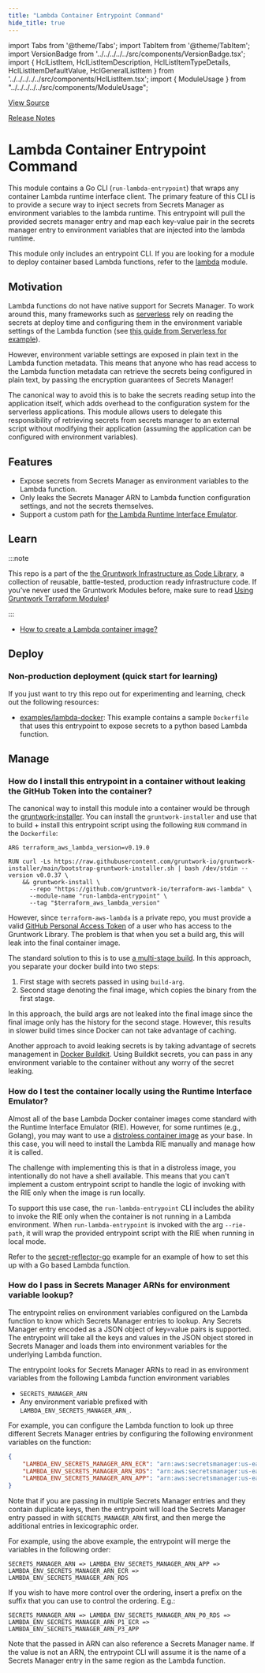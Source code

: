 ```yaml
---
title: "Lambda Container Entrypoint Command"
hide_title: true
---
```


import Tabs from '@theme/Tabs';
import TabItem from '@theme/TabItem';
import VersionBadge from '../../../../../src/components/VersionBadge.tsx';
import { HclListItem, HclListItemDescription, HclListItemTypeDetails, HclListItemDefaultValue, HclGeneralListItem } from '../../../../../src/components/HclListItem.tsx';
import { ModuleUsage } from "../../../../../src/components/ModuleUsage";

<VersionBadge repoTitle="AWS Lambda" version="0.23.0" lastModifiedVersion="0.20.3"/>

<!-- Frontmatter
type: service
name: Lambda Container Entrypoint Command
description: Container entrypoint command for Lambda functions to securely manage secrets.
category: secrets
cloud: aws
tags: ["lambda"]
license: gruntwork
built-with: go
-->

<a href="https://github.com/gruntwork-io/terraform-aws-lambda/tree/v0.23.0/modules/run-lambda-entrypoint" className="link-button" title="View the source code for this module in GitHub.">View Source</a>

<a href="https://github.com/gruntwork-io/terraform-aws-lambda/releases/tag/v0.20.3" className="link-button" title="Release notes for only versions which impacted this module.">Release Notes</a>

# Lambda Container Entrypoint Command

This module contains a Go CLI (`run-lambda-entrypoint`) that wraps any container Lambda runtime interface client. The
primary feature of this CLI is to provide a secure way to inject secrets from Secrets Manager as environment variables
to the lambda runtime. This entrypoint will pull the provided secrets manager entry and map each key-value pair in the
secrets manager entry to environment variables that are injected into the lambda runtime.

This module only includes an entrypoint CLI. If you are looking for a module to deploy container based Lambda functions,
refer to the [lambda](https://github.com/gruntwork-io/terraform-aws-lambda/tree/v0.23.0/modules/lambda) module.

## Motivation

Lambda functions do not have native support for Secrets Manager. To work around this, many frameworks such as
[serverless](https://www.serverless.com/) rely on reading the secrets at deploy time and configuring them in the
environment variable settings of the Lambda function (see [this guide from Serverless for
example](https://www.serverless.com/blog/aws-secrets-management/)).

However, environment variable settings are exposed in plain text in the Lambda function metadata. This means that anyone
who has read access to the Lambda function metadata can retrieve the secrets being configured in plain text, by passing
the encryption guarantees of Secrets Manager!

The canonical way to avoid this is to bake the secrets reading setup into the application itself, which adds overhead to
the configuration system for the serverless applications. This module allows users to delegate this responsibility of
retrieving secrets from secrets manager to an external script without modifying their application (assuming the
application can be configured with environment variables).

## Features

*   Expose secrets from Secrets Manager as environment variables to the Lambda function.
*   Only leaks the Secrets Manager ARN to Lambda function configuration settings, and not the secrets themselves.
*   Support a custom path for [the Lambda Runtime Interface
    Emulator](https://docs.aws.amazon.com/lambda/latest/dg/images-test.html).

## Learn

:::note

This repo is a part of the [the Gruntwork Infrastructure as Code Library](https://gruntwork.io/infrastructure-as-code-library/),
a collection of reusable, battle-tested, production ready infrastructure code.
If you’ve never used the Gruntwork Modules before, make sure to read
[Using Gruntwork Terraform Modules](https://docs.gruntwork.io/guides/working-with-code/using-modules)!

:::

*   [How to create a Lambda container image?](https://docs.aws.amazon.com/lambda/latest/dg/images-create.html)

## Deploy

### Non-production deployment (quick start for learning)

If you just want to try this repo out for experimenting and learning, check out the following resources:

*   [examples/lambda-docker](https://github.com/gruntwork-io/terraform-aws-lambda/tree/v0.23.0/examples/lambda-docker): This example contains a sample `Dockerfile` that uses this
    entrypoint to expose secrets to a python based Lambda function.

## Manage

### How do I install this entrypoint in a container without leaking the GitHub Token into the container?

The canonical way to install this module into a container would be through the
[gruntwork-installer](https://github.com/gruntwork-io/gruntwork-installer). You can install the `gruntwork-installer`
and use that to build + install this entrypoint script using the following `RUN` command in the `Dockerfile`:

```docker
ARG terraform_aws_lambda_version=v0.19.0

RUN curl -Ls https://raw.githubusercontent.com/gruntwork-io/gruntwork-installer/main/bootstrap-gruntwork-installer.sh | bash /dev/stdin --version v0.0.37 \
    && gruntwork-install \
      --repo "https://github.com/gruntwork-io/terraform-aws-lambda" \
      --module-name "run-lambda-entrypoint" \
      --tag "$terraform_aws_lambda_version"
```

However, since `terraform-aws-lambda` is a private repo, you must provide a valid [GitHub Personal Access
Token](https://docs.github.com/en/authentication/keeping-your-account-and-data-secure/creating-a-personal-access-token)
of a user who has access to the Gruntwork Library. The problem is that when you set a build arg, this will leak into the
final container image.

The standard solution to this is to use [a multi-stage
build](https://docs.docker.com/develop/develop-images/multistage-build/). In this approach, you separate your docker
build into two steps:

1.  First stage with secrets passed in using `build-arg`.
2.  Second stage denoting the final image, which copies the binary from the first stage.

In this approach, the build args are not leaked into the final image since the final image only has the history for the
second stage. However, this results in slower build times since Docker can not take advantage of caching.

Another approach to avoid leaking secrets is by taking advantage of secrets management in [Docker
Buildkit](https://docs.docker.com/develop/develop-images/build_enhancements/). Using Buildkit secrets, you can pass in
any environment variable to the container without any worry of the secret leaking.

### How do I test the container locally using the Runtime Interface Emulator?

Almost all of the base Lambda Docker container images come standard with the Runtime Interface Emulator (RIE). However,
for some runtimes (e.g., Golang), you may want to use a [distroless container
image](https://github.com/GoogleContainerTools/distroless) as your base. In this case, you will need to install the
Lambda RIE manually and manage how it is called.

The challenge with implementing this is that in a distroless image, you intentionally do not have a shell available.
This means that you can't implement a custom entrypoint script to handle the logic of invoking with the RIE only when
the image is run locally.

To support this use case, the `run-lambda-entrypoint` CLI includes the ability to invoke the RIE only when the container
is not running in a Lambda environment. When `run-lambda-entrypoint` is invoked with the arg `--rie-path`, it will wrap
the provided entrypoint script with the RIE when running in local mode.

Refer to the [secret-reflector-go](https://github.com/gruntwork-io/terraform-aws-lambda/tree/v0.23.0/examples/lambda-docker/secret-reflector-go) example for an example of how to set
this up with a Go based Lambda function.

### How do I pass in Secrets Manager ARNs for environment variable lookup?

The entrypoint relies on environment variables configured on the Lambda function to know which Secrets Manager entries
to lookup. Any Secrets Manager entry encoded as a JSON object of key=value pairs is supported. The entrypoint will take
all the keys and values in the JSON object stored in Secrets Manager and loads them into environment variables for the
underlying Lambda function.

The entrypoint looks for Secrets Manager ARNs to read in as environment variables from the following Lambda function
environment variables

*   `SECRETS_MANAGER_ARN`
*   Any environment variable prefixed with `LAMBDA_ENV_SECRETS_MANAGER_ARN_`.

For example, you can configure the Lambda function to look up three different Secrets Manager entries by configuring the
following environment variables on the function:

```json
{
    "LAMBDA_ENV_SECRETS_MANAGER_ARN_ECR": "arn:aws:secretsmanager:us-east-1:************:secret:my-secrets-for-ecr-1SvgR7",
    "LAMBDA_ENV_SECRETS_MANAGER_ARN_RDS": "arn:aws:secretsmanager:us-east-1:************:secret:my-secrets-for-db-1SvgR7",
    "LAMBDA_ENV_SECRETS_MANAGER_ARN_APP": "arn:aws:secretsmanager:us-east-1:************:secret:my-secrets-for-app-1SvgR7"
}
```

Note that if you are passing in multiple Secrets Manager entries and they contain duplicate keys, then the entrypoint
will load the Secrets Manager entry passed in with `SECRETS_MANAGER_ARN` first, and then merge the additional entries in
lexicographic order.

For example, using the above example, the entrypoint will merge the variables in the following order:

```
SECRETS_MANAGER_ARN => LAMBDA_ENV_SECRETS_MANAGER_ARN_APP => LAMBDA_ENV_SECRETS_MANAGER_ARN_ECR => LAMBDA_ENV_SECRETS_MANAGER_ARN_RDS
```

If you wish to have more control over the ordering, insert a prefix on the suffix that you can use to control the
ordering. E.g.:

```
SECRETS_MANAGER_ARN => LAMBDA_ENV_SECRETS_MANAGER_ARN_P0_RDS => LAMBDA_ENV_SECRETS_MANAGER_ARN_P1_ECR => LAMBDA_ENV_SECRETS_MANAGER_ARN_P3_APP
```

Note that the passed in ARN can also reference a Secrets Manager name. If the value is not an ARN, the entrypoint CLI
will assume it is the name of a Secrets Manager entry in the same region as the Lambda function.


<!-- ##DOCS-SOURCER-START
{
  "originalSources": [
    "https://github.com/gruntwork-io/terraform-aws-lambda/tree/v0.23.0/modules/run-lambda-entrypoint/readme.md",
    "https://github.com/gruntwork-io/terraform-aws-lambda/tree/v0.23.0/modules/run-lambda-entrypoint/variables.tf",
    "https://github.com/gruntwork-io/terraform-aws-lambda/tree/v0.23.0/modules/run-lambda-entrypoint/outputs.tf"
  ],
  "sourcePlugin": "module-catalog-api",
  "hash": "7c2751f93cc37325fd682a39c5e70b5d"
}
##DOCS-SOURCER-END -->
